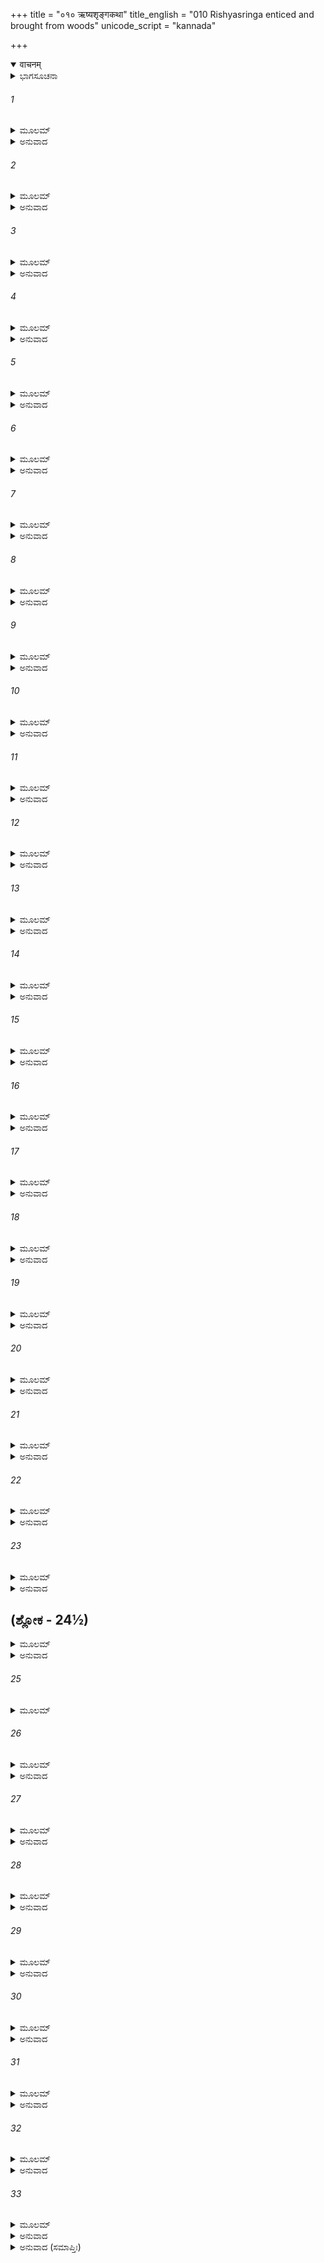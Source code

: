 +++
title = "०१० ऋष्यशृङ्गकथा"
title_english = "010 Rishyasringa enticed and brought from woods"
unicode_script = "kannada"

+++
<details open><summary>वाचनम्</summary>

<div class="audioEmbed"  caption="श्रीराम-हरिसीताराममूर्ति-घनपाठिभ्यां वचनम्" src="https://archive.org/download/Ramayana-recitation-Sriram-harisItArAmamUrti-Ghanapaati-v2/Kanda_1/Kanda_1_BK-010-Rushya_Shrunga_Kathaa.mp3"></div>
</details>



<details><summary>ಭಾಗಸೂಚನಾ</summary>

ಅಂಗದೇಶಕ್ಕೆ ಋಷ್ಯಶೃಂಗ ಬರುವುದು ಹಾಗೂ ಶಾಂತಾಳೊಡನೆ ವಿವಾಹವಾದ ಪ್ರಸಂಗವನ್ನು ವಿಸ್ತಾರವಾಗಿ ವರ್ಣಿಸುದುದು
</details>

###### 1


<details><summary>ಮೂಲಮ್</summary>

ಸುಮಂತ್ರಶ್ಚೋದಿತೋ ರಾಜ್ಞಾ ಪ್ರೋವಾಚೇದಂ ವಚಸ್ತದಾ ।  
ಯರ್ಥರ್ಷ್ಯಶೃಂಗಸ್ತ್ವಾನೀತೋ ಯೇನೋಪಾಯೇನಮಂತ್ರಿಭಿಃ ।  
ತನ್ಮೇ ನಿಗದಿತಂ ಸರ್ವಂ ಶೃಣು ಮೇ ಮಂತ್ರಿಭಿಃ ಸಹ ॥
</details>

<details><summary>ಅನುವಾದ</summary>

ರಾಜನ ಅಪ್ಪಣೆ ಪಡೆದು ಸುಮಂತ್ರನು ಹೀಗೆ ಹೇಳಲು ಪ್ರಾರಂಭಿಸಿದನು - ಮಹಾರಾಜಾ! ರೋಮಪಾದನ ಮಂತ್ರಿಗಳು ಋಷ್ಯಶೃಂಗರನ್ನು ಯಾವ ಉಪಾಯದಿಂದ ಕರೆಸಿದ್ದನು? ಅದೆಲ್ಲವನ್ನು ನಾನು ತಿಳಿಸುವೆನು. ತಾವು ಮಂತ್ರಿಗಳೊಂದಿಗೆ ನನ್ನ ಮಾತನ್ನು ಕೇಳಿರಿ.॥1॥
</details>

###### 2


<details><summary>ಮೂಲಮ್</summary>

ರೋಮಪಾದಮುವಾಚೇದಂ ಸಹಾಮಾತ್ಯಃ ಪುರೋಹಿತಃ ।  
ಉಪಾಯೋ ನಿರಪಾಯೋಽಯಮಸ್ಮಾಭಿರಭಿಚಿಂತಿತಃ ॥
</details>

<details><summary>ಅನುವಾದ</summary>

ಆಗ ಅಮಾತ್ಯರೊಂದಿಗೆ ಪುರೋಹಿತರು ರೋಮಪಾದನಲ್ಲಿ - ಮಹಾರಾಜನೇ! ನಾವು ಒಂದು ಉಪಾಯವನ್ನು ಯೋಚಿಸಿರುವೆವು. ಅದನ್ನು ಉಪಯೋಗಿಸಿದ್ದರಿಂದ ಯಾವುದೇ ವಿಘ್ನ-ಬಾಧೆ ಬರುವ ಸಂಭವವೇ ಇಲ್ಲ.॥2॥
</details>

###### 3


<details><summary>ಮೂಲಮ್</summary>

ಋಷ್ಯಶೃಂಗೋ ವನಚರಸ್ತಪಃಸ್ವಾಧ್ಯಾಯಸಂಯುತಃ ।  
ಅನಭಿಜ್ಞಸ್ತು ನಾರೀಣಾಂ ವಿಷಯಾಣಾಂಸುಖಸ್ಯ ಚ ॥
</details>

<details><summary>ಅನುವಾದ</summary>

ಋಷ್ಯಶೃಂಗ ಮುನಿಯು ಸದಾ ಕಾಡಿನಲ್ಲೇ ಇರುತ್ತಾ ತಪಸ್ಸು ಮತ್ತು ಸ್ವಾಧ್ಯಾಯದಲ್ಲೇ ತೊಡಗಿರುವವರು. ಅವರಿಗೆ ಸ್ತ್ರೀಯರ ಪರಿಚಯವೇ ಇಲ್ಲ ಮತ್ತು ವಿಷಯಸುಖದ ಅನುಭವವೇ ಇಲ್ಲ.॥3॥
</details>

###### 4


<details><summary>ಮೂಲಮ್</summary>

ಇಂದ್ರಿಯಾರ್ಥೈರಭಿಮತೈರ್ನರಚಿತ್ತಪ್ರಮಾಥಿಭಿಃ ।  
ಪುರಮಾನಾಯಯಿಷ್ಯಾಮಃ ಕ್ಷಿಪ್ರಂ ಚಾಧ್ಯವಸೀಯತಾಮ್ ॥
</details>

<details><summary>ಅನುವಾದ</summary>

ನಾವು ಮನಸ್ಸನ್ನು ಕದಡುವ ಮನೋವಾಂಛಿತ ವಿಷಯಗಳ ಪ್ರಲೋಭನೆ ತೋರಿಸಿ ಅವರನ್ನು ನಮ್ಮ ನಗರಕ್ಕೆ ಕರೆತರುವೆವು. ಆದ್ದರಿಂದ ಇದಕ್ಕಾಗಿ ಬೇಗನೇ ಪ್ರಯತ್ನಮಾಡೋಣ.॥4॥
</details>

###### 5


<details><summary>ಮೂಲಮ್</summary>

ಗಣಿಕಾಸ್ತತ್ರ ಗಚ್ಛಂತು ರೂಪವತ್ಯಃ ಸ್ವಲಂಕೃತಾಃ ।  
ಪ್ರಲೋಭ್ಯವಿವಿಧೋಪಾಯೈರಾನೆಷ್ಯಂತೀಹ ಸತ್ಕೃತಾಃ ॥
</details>

<details><summary>ಅನುವಾದ</summary>

ಸುಂದರ ಆಭೂಷಣಗಳಿಂದ ಅಲಂಕೃತರಾದ ಮನೋಹರ ರೂಪವುಳ್ಳ ವೇಶ್ಯೆಯರು ಅಲ್ಲಿಗೆ ಹೋದರೆ, ಅವರು ಬಗೆ ಬಗೆಯ ಉಪಾಯಗಳಿಂದ ಅವರನ್ನು ಮರುಳುಗೊಳಿಸಿ ನಗರಕ್ಕೆ ಕರೆತರುವರು. ಆದ್ದರಿಂದ ಅವರನ್ನು ಸತ್ಕಾರಪೂರ್ವಕ ಕಳಿಸು.॥5॥
</details>

###### 6


<details><summary>ಮೂಲಮ್</summary>

ಶ್ರುತ್ವಾ ತಥೇತಿ ರಾಜಾ ಚ ಪ್ರತ್ಯುವಾಚ ಪುರೋಹಿತಮ್ ।  
ಪುರೋಹಿತೋ ಮಂತ್ರಿಣಶ್ಚ ತದಾಚಕ್ರುಶ್ಚ ತೇ ತಥಾ ।।
</details>

<details><summary>ಅನುವಾದ</summary>

ಇದನ್ನು ಕೇಳಿ ರಾಜನು ಪುರೋಹಿತರಲ್ಲಿ - ‘ಬಹಳ ಒಳ್ಳೆಯದು ನೀವು ಹಾಗೆಯೇ ಮಾಡಿರಿ’ ಎಂದು ಹೇಳಿದನು. ಅಪ್ಪಣೆ ಪಡೆದು ಪುರೋಹಿತರು ಮತ್ತು ಮಂತ್ರಿಗಳು ಹಾಗೆಯೇ ವ್ಯವಸ್ಥೆ ಮಾಡಿದರು.॥6॥
</details>

###### 7


<details><summary>ಮೂಲಮ್</summary>

ವಾರಮುಖ್ಯಾಸ್ತು ತಚ್ಛ್ರುತ್ವಾ ವನಂ ಪ್ರವಿವಿಶುರ್ಮಹತ್ ।  
ಆಶ್ರಮಸ್ಯಾವಿದೂರೇಽಸ್ಮಿನ್ ಯತ್ನಂ ಕುರ್ವಂತಿ ದರ್ಶನೇ ॥
</details>

<details><summary>ಅನುವಾದ</summary>

ಆಗ ನಗರದ ಮುಖ್ಯ-ಮುಖ್ಯ ವೇಶ್ಯೆಯರು ರಾಜನ ಆದೇಶ ಪಡೆದು ಆ ವನಕ್ಕೆ ತೆರಳಿದರು. ಅಲ್ಲಿ ಮುನಿಯ ಆಶ್ರಮದ ಸ್ವಲ್ಪ ದೂರದಲ್ಲಿ ತಂಗಿದ್ದು, ಅವರ ದರ್ಶನಕ್ಕಾಗಿ ಪ್ರಯತ್ನಿಸತೊಡಗಿದರು.॥7॥
</details>

###### 8


<details><summary>ಮೂಲಮ್</summary>

ಋಷೆಃ ಪುತ್ರಸ್ಯ ಧೀರಸ್ಯ ನಿತ್ಯಮಾಶ್ರಮವಾಸಿನಃ ।  
ಪಿತುಃ ಸ ನಿತ್ಯಸಂತುಷ್ಟೋ ನಾತಿಚಕ್ರಾಮ ಚಾಶ್ರಮಾತ್ ॥
</details>

<details><summary>ಅನುವಾದ</summary>

ಮುನಿಕುಮಾರ ಋಷ್ಯಶೃಂಗರು ಬಹಳ ಧೀರ ಸ್ವಭಾವದವರಾಗಿದ್ದು, ಸದಾ ಆಶ್ರಮದಲ್ಲೇ ಇರುತ್ತಿದ್ದರು. ಅವರಿಗೆ ಯಾವಾಗಲೂ ತನ್ನ ತಂದೆಯ ಬಳಿ ಇರುವುದರಲ್ಲೇ ಹೆಚ್ಚು ಸುಖ ಸಿಗುತ್ತಿತ್ತು. ಆದ್ದರಿಂದ ಅವರು ಆಶ್ರಮದ ಹೊರಗೇ ಬರುತ್ತಿರಲಿಲ್ಲ.॥8॥
</details>

###### 9


<details><summary>ಮೂಲಮ್</summary>

ನ ತೇನ ಜನ್ಮಪ್ರಭೃತಿ ದೃಷ್ಟಪೂರ್ವಂ ತಪಸ್ವಿನಾ ।  
ಸ್ತ್ರೀ ವಾ ಪುಮಾನ್ ವಾ ಯಚ್ಚಾನ್ಯತ್ಸತ್ವಂ ನಗರರಾಷ್ಟ್ರಜಮ್ ॥
</details>

<details><summary>ಅನುವಾದ</summary>

ಆ ತಪಸ್ವೀ ಋಷಿಕುಮಾರನು ಹುಟ್ಟಿದಂದಿನಿಂದ ಇಂದಿನವರೆಗೆ ಯಾವುದೇ ಸ್ತ್ರೀಯನ್ನು ನೋಡಿರಲಿಲ್ಲ ಹಾಗೂ ತಂದೆಯಲ್ಲದೆ ಬೇರೆ ಪುರುಷನನ್ನು ನೋಡಿರಲಿಲ್ಲ. ನಗರದಲ್ಲಿ ಅಥವಾ ಹಳ್ಳಿಗಳಲ್ಲಿ ವಾಸಿಸುವ ಬೇರೆ-ಬೇರೆ ಪ್ರಾಣಿಗಳನ್ನೂ ಸಹ ನೋಡಿರಲಿಲ್ಲ.॥9॥
</details>

###### 10


<details><summary>ಮೂಲಮ್</summary>

ತತಃ ಕದಾಚಿತ್ ತಂ ದೇಶಮಾಜಗಾಮ ಯದೃಚ್ಛಯಾ ।  
ವಿಭಾಂಡಕಸುತಸ್ತತ್ರ ತಾಶ್ಚಾಪಶ್ಯದ್ ವರಾಂಗನಾಃ ॥
</details>

<details><summary>ಅನುವಾದ</summary>

ಅನಂತರ ಒಂದು ದಿನ ವಿಭಾಂಡಕ ಕುಮಾರ ಋಷ್ಯಶೃಂಗನು ಅಕಸ್ಮಾತ್ ತಿರುಗಾಡುತ್ತಾ ವೇಶ್ಯೆಯರು ತಂಗಿದ್ದ ಸ್ಥಾನಕ್ಕೆ ಬಂದನು. ಅಲ್ಲಿ ಅವನು ಆ ಸುಂದರ ವನಿತೆಯರನ್ನು ನೋಡಿದನು.॥10॥
</details>

###### 11


<details><summary>ಮೂಲಮ್</summary>

ತಾಶ್ಚಿತ್ರವೇಷಾಃ ಪ್ರಮದಾ ಗಾಯಂತ್ಯೋ ಮಧುರಸ್ವರಮ್ ।  
ಋಷಿಪುತ್ರಮುಪಾಗಮ್ಯ ಸರ್ವಾ ವಚನಮಬ್ರುವನ್ ॥
</details>

<details><summary>ಅನುವಾದ</summary>

ಆ ಪ್ರಮದೆಯರ ವೇಷ-ಭೂಷಣಗಳು ಸುಂದರ ಮತ್ತು ಅದ್ಭುತವಾಗಿತ್ತು. ಅವರು ಮಧುರವಾಗಿ ಹಾಡುತ್ತಿದ್ದರು. ಅಲ್ಲಿಗೆ ಬಂದ ಋಷಿಕುಮಾರನನ್ನು ನೋಡಿ ಅವರೆಲ್ಲರೂ ಅವನ ಬಳಿಗೆ ಬಂದು ಸುತ್ತುವರೆದು ನಿಂತು ಹೀಗೆ ಕೇಳತೊಡಗಿದರು.॥11॥
</details>

###### 12


<details><summary>ಮೂಲಮ್</summary>

ಕಸ್ತ್ವಂ ಕಿಂ ವರ್ತಸೇ ಬ್ರಹ್ಮನ್ ಜ್ಞಾತುಮಿಚ್ಛಾಮಹೇ ವಯಮ್ ।  
ಏಕಸ್ತ್ವಂ ವಿಜನೇ ದೂರೇ ವನೇ ಚರಸಿ ಶಂಸ ನಃ ॥
</details>

<details><summary>ಅನುವಾದ</summary>

ವಿಪ್ರೋತ್ತಮನೇ! ನೀನು ಯಾರು? ಏನು ಮಾಡುತ್ತಿರುವೇ? ಈ ನಿರ್ಜನ ವನದಲ್ಲಿ ಆಶ್ರಮದಿಂದ ಹೊರಗೆ ಇಷ್ಟು ದೂರ ಬಂದು ಒಬ್ಬನೇ ಏನು ವಿಚಾರ ಮಾಡುತ್ತಿರುವೆ? ಇದನ್ನು ನಮಗೆ ಹೇಳು. ನಾವು ಇದನ್ನು ತಿಳಿಯಲು ಬಯಸುತ್ತಿರುವೆವು.॥12॥
</details>

###### 13


<details><summary>ಮೂಲಮ್</summary>

ಅದೃಷ್ಟರೂಪಾಸ್ತಾಸ್ತೇನ ಕಾಮ್ಯರೂಪಾ ವನೇ ಸ್ತ್ರಿಯಃ ।  
ಹಾರ್ದಾತ್ತಸ್ಯ ಮತಿರ್ಜಾತಾ ಆಖ್ಯಾತುಂ ಪಿತರಂ ಸ್ವಕಮ್ ॥
</details>

<details><summary>ಅನುವಾದ</summary>

ಋಷ್ಯಶೃಂಗನು ಕಾಡಿನಲ್ಲಿ ಎಂದೂ ಸ್ತ್ರೀಯನ್ನು ನೋಡಿರಲಿಲ್ಲ. ಆ ಸ್ತ್ರೀಯರು ಅತ್ಯಂತ ಕಮನೀಯ ರೂಪವತಿಯರಾಗಿದ್ದರು. ಆದ್ದರಿಂದ ಅವರನ್ನು ನೋಡಿ ಅವನ ಮನಸ್ಸಿನಲ್ಲಿ ಸ್ನೇಹ ಉಂಟಾಯಿತು. ಆದ್ದರಿಂದ ಅವನು ತನ್ನ ಮತ್ತು ತಂದೆಯ ಪರಿಚಯ ಮಾಡಿಸಲು ವಿಚಾರ ಮಾಡಿದನು.॥13॥
</details>

###### 14


<details><summary>ಮೂಲಮ್</summary>

ಪಿತಾ ವಿಭಾಂಡಕೋಽಸ್ಮಾಕಂ ತಸ್ಯಾಹಂ ಸುತ ಔರಸಃ ।  
ಋಷ್ಯಶೃಂಗ ಇತಿ ಖ್ಯಾತಂ ನಾಮಕರ್ಮ ಚ ಮೇ ಭುವಿ ॥
</details>

<details><summary>ಅನುವಾದ</summary>

ಅವನು ಹೇಳುತ್ತಾನೆ - ನನ್ನ ತಂದೆ ವಿಭಾಂಡಕ ಮುನಿಗಳು. ನಾನು ಅವರ ಔರಸ ಪುತ್ರನು. ನನ್ನ ಹೆಸರು ಋಷ್ಯಶೃಂಗ. ನನ್ನ ನಿತ್ಯ ನೈಮಿತ್ತಿಕ ತಪಸ್ಸು ಇತ್ಯಾದಿ ಕರ್ಮಗಳು ಈ ವನದಲ್ಲೇ ನಡೆಯುತ್ತಿವೆ.॥14॥
</details>

###### 15


<details><summary>ಮೂಲಮ್</summary>

ಇಹಾಶ್ರಮಪದೋಽಸ್ಮಾಕಂ ಸಮೀಪೇ ಶುಭದರ್ಶನಾಃ  
ಕರಿಷ್ಯೇ ವೋಽತ್ರ ಪೂಜಾಂ ವೈ ಸರ್ವೇಷಾಂ ವಿಧಿಪೂರ್ವಕಮ್ ॥
</details>

<details><summary>ಅನುವಾದ</summary>

ಇಲ್ಲಿ ಸನಿಹದಲ್ಲೇ ನನ್ನ ಆಶ್ರಮವಿದೆ. ನೀವು ನೋಡಲು ಪರಮ ಸುಂದರರಾಗಿದ್ದೀರಿ. ನೀವು ನನ್ನ ಆಶ್ರಮಕ್ಕೆ ನಡೆಯಿರಿ. ಅಲ್ಲಿ ನಾನು ನಿಮ್ಮೆಲ್ಲರನ್ನು ವಿಧಿವತ್ತಾಗಿ ಪೂಜಿಸುವೆನು.॥15॥
</details>

###### 16


<details><summary>ಮೂಲಮ್</summary>

ಋಷಿಪುತ್ರವಚಃ ಶ್ರುತ್ವಾ ಸರ್ವಾಸಾಂ ಮತಿರಾಸ ವೈ।  
ತದಾಶ್ರಮಪದಂ ದ್ರಷ್ಟುಂಜಗ್ಮುಃ ಸರ್ವಾಸ್ತತೋಽಂಗನಾಃ ॥
</details>

<details><summary>ಅನುವಾದ</summary>

ಋಷಿಕುಮಾರನ ಮಾತನ್ನು ಕೇಳಿ ಅವರೆಲ್ಲರೂ ಒಪ್ಪಿಕೊಂಡರು ಮತ್ತೆ ಆ ಎಲ್ಲ ಸುಂದರಿಯರು ಅವನ ಆಶ್ರಮವನ್ನು ನೋಡಲು ಹೊರಟರು.॥16॥
</details>

###### 17


<details><summary>ಮೂಲಮ್</summary>

ಗತಾನಾಂ ತು ತತಃ ಪೂಜಾಮೃಷಿ ಪುತ್ರಶ್ಚಕಾರ ಹ ।  
ಇದಮರ್ಘ್ಯಮಿದಂ ಪಾದ್ಯಮಿದಂ ಮೂಲಂ ಫಲಂ ಚ ನಃ ॥
</details>

<details><summary>ಅನುವಾದ</summary>

ಅಲ್ಲಿಗೆ ಹೋದ ಮೇಲೆ ಋಷಿಕುಮಾರರು ಇದೋ ಅರ್ಘ್ಯ, ಇದೋ ಪಾದ್ಯ, ಇದು ಭೋಜನಕ್ಕಾಗಿ ಫಲ-ಮೂಲಗಳು ಸಿದ್ಧವಾಗಿವೆ, ಎಂದು ಹೇಳುತ್ತಾ ಅವರೆಲ್ಲರನ್ನು ವಿಧಿವತ್ತಾಗಿ ಪೂಜಿಸಿದನು.॥17॥
</details>

###### 18


<details><summary>ಮೂಲಮ್</summary>

ಪ್ರತಿಗೃಹ್ಯ ತು ತಾಂ ಪೂಜಾಂ ಸರ್ವಾ ಏವಸಮುತ್ಸುಕಾಃ ।  
ಋಷೇರ್ಭೀತಾಶ್ಚ ಶೀಘ್ರಂ ತು ಗಮನಾಯ ಮತಿಂ ದಧುಃ ॥
</details>

<details><summary>ಅನುವಾದ</summary>

ಋಷಿಕುಮಾರನ ಪೂಜೆಯನ್ನು ಸ್ವೀಕರಿಸಿ ಅವರೆಲ್ಲರೂ ಹೊರಟುಹೋಗಲು ಉತ್ಸುಕರಾದರು. ಅವರಿಗೆ ವಿಭಾಂಡಕ ಮುನಿಯ ಭಯವಿತ್ತು. ಅದಕ್ಕಾಗಿ ಅವರು ಶೀಘ್ರವಾಗಿ ಅಲ್ಲಿಂದ ಹೋಗಲು ವಿಚಾರ ಮಾಡಿದರು.॥18॥
</details>

###### 19


<details><summary>ಮೂಲಮ್</summary>

ಅಸ್ಮಾಕಮಪಿ ಮುಖ್ಯಾನಿ ಫಲಾನೀಮಾನಿ ಹೇ ದ್ವಿಜ ।  
ಗೃಹಾಣ ವಿಪ್ರ ಭದ್ರಂ ತೇ ಭಕ್ಷಯಸ್ವ ಚ ಮಾ ಚಿರಮ್ ॥
</details>

<details><summary>ಅನುವಾದ</summary>

ಅವರು ಹೇಳಿದರು - ವಿಪ್ರರೇ! ನಮ್ಮ ಬಳಿಯೂ ಇಂತಹ ಉತ್ತಮೋತ್ತಮ ಫಲಗಳಿವೆ. ಇವನ್ನು ಸ್ವೀಕರಿಸಿರಿ. ನಿಮ್ಮ ಕಲ್ಯಾಣವಾಗಲೀ ಈ ಫಲಗಳನ್ನು ಬೇಗನೇ ತಿಂದುಬಿಡಿ, ತಡಮಾಡಬೇಡಿ.॥19॥
</details>

###### 20


<details><summary>ಮೂಲಮ್</summary>

ತತಸ್ತಾಸ್ತಂ ಸಮಾಲಿಂಗ್ಯ ಸರ್ವಾ ಹರ್ಷಸಮಿನ್ವಿತಾಃ ।  
ಮೋದಕಾನ್ಪ್ರದದುಸ್ತಸ್ಮೈ ಭಕ್ಷ್ಯಾಂಶ್ಚ ವಿವಿಧಾನ್ ಶುಭಾನ್ ॥
</details>

<details><summary>ಅನುವಾದ</summary>

ಹೀಗೆ ಹೇಳಿ ಅವರೆಲ್ಲರೂ ಹರ್ಷಗೊಂಡು ಋಷಿಯನ್ನು ಆಲಿಂಗಿಸಿ, ಅವರಿಗೆ ತಿನ್ನಲು ಯೋಗ್ಯವಾದ ಬಗೆಬಗೆಯ ಒಳ್ಳೆಯ ಪದಾರ್ಥ ಹಾಗೂ ಬಹಳಷ್ಟು ಸಿಹಿ ತಿನಿಸುಗಳನ್ನು ನೀಡಿದರು.॥20॥
</details>

###### 21


<details><summary>ಮೂಲಮ್</summary>

ತಾನಿ ಚಾಸ್ವಾದ್ಯ ತೇಜಸ್ವೀ ಫಲಾನೀತಿ ಸ್ಮಮನ್ಯತೇ ।  
ಅನಾಸ್ವಾದಿತಪೂರ್ವಾಣಿ ವನೇ ನಿತ್ಯನಿವಾಸಿನಾಮ್ ॥
</details>

<details><summary>ಅನುವಾದ</summary>

ಅವನ್ನು ಸವಿಯುತ್ತಾ ತೇಜಸ್ವೀ ಋಷಿಯು ಇವುಗಳೂ ಫಲಗಳೆಂದೇ ತಿಳಿದನು, ಏಕೆಂದರೆ ಇದಕ್ಕಿಂತ ಮೊದಲು ಎಂದೂ ಅವನು ಅಂತಹ ಪದಾರ್ಥಗಳನ್ನು ತಿಂದಿರಲಿಲ್ಲ. ಸದಾ ವನದಲ್ಲೇ ಇರುವವರಿಗೆ ಇಂತಹ ವಸ್ತುಗಳ ರುಚಿ ಸವಿಯುವ ಅವಕಾಶವಾದರೂ ಎಲ್ಲಿ ತಾನೇ ಇರುವುದು.॥21॥
</details>

###### 22


<details><summary>ಮೂಲಮ್</summary>

ಆಪೃಚ್ಛ್ಯ ಚ ತದಾ ವಿಪ್ರಂ ವ್ರತಚರ್ಯಾಂ ನಿವೇದ್ಯ ಚ ।  
ಗಚ್ಛಂತಿ ಸ್ಮಾಪದೇಶಾತ್ತಾ ಭೀತಾಸ್ತಸ್ಯ ಪಿತುಃ ಸ್ತ್ರಿಯಃ ॥
</details>

<details><summary>ಅನುವಾದ</summary>

ಅನಂತರ ವಿಭಾಂಡಕ ಮುನಿಯ ಭಯದಿಂದ ಆ ಸ್ತ್ರೀಯರು ವ್ರತ ಮತ್ತು ಅನುಷ್ಠಾನದ ಮಾತನ್ನು ಹೇಳಿ ಬ್ರಾಹ್ಮಣ ಕುಮಾರನಲ್ಲಿ ಆ ನೆಪವನ್ನೊಡ್ಡಿ ಅಲ್ಲಿಂದ ಹೊರಟುಹೋದರು.॥22॥
</details>

###### 23


<details><summary>ಮೂಲಮ್</summary>

ಗತಾಸು ತಾಸು ಸರ್ವಾಸು ಕಾಶ್ಯಪಸ್ಯಾತ್ಮಜೋ ದ್ವಿಜಃ ।  
ಅಸ್ವಸ್ಥಹೃದಯಶ್ಚಾಸೀದ್ ದುಃಖಾಚ್ಚ ಪರಿವರ್ತತೇ ॥
</details>

<details><summary>ಅನುವಾದ</summary>

ಅವರೆಲ್ಲರೂ ಹೊರಟು ಹೋದ ಬಳಿಕ ಕಾಶ್ಯಪ ಕುಮಾರ ಋಷ್ಯಶೃಂಗನು ಮನಸ್ಸಿನಲ್ಲಿ ವ್ಯಾಕುಲಗೊಂಡನು ಮತ್ತು ಬಹಳ ದುಃಖದಿಂದ ಅತ್ತ-ಇತ್ತ ಅಲೆಯತೊಡಗಿದನು.॥23॥
</details>

## (ಶ್ಲೋಕ - 24½)


<details><summary>ಮೂಲಮ್</summary>

ತತೋಽಪರೇದ್ಯುಸ್ತಂ ದೇಶಮಾಜಗಾಮ ಸ ವೀರ್ಯವಾನ್ ।  
ವಿಭಾಂಡಕಸುತಃ ಶ್ರೀಮಾನ್ ಮನಸಾಚಿಂತಯನ್ಮುಹುಃ ॥  
ಮನೋಜ್ಞಾ ಯತ್ರತಾ ದೃಷ್ಟಾ ವಾರಮುಖ್ಯಾಃ ಸ್ವಲಂಕೃತಾಃ ।
</details>

<details><summary>ಅನುವಾದ</summary>

ಅನಂತರ ಮರುದಿನ ಪುನಃ ಮನಸ್ಸಿನಲ್ಲಿ ಅವರನ್ನೇ ಚಿಂತಿಸುತ್ತಾ ಶಕ್ತಿಶಾಲಿ ವಿಭಾಂಡಕ ಕುಮಾರ ಋಷ್ಯಶೃಂಗನು ಹಿಂದಿನ ದಿನ ವಸ್ತ್ರಾಭರಣ ಭೂಷಣಗಳಿಂದ ಅಲಂಕೃತರಾದ ಆ ಸುಂದರ ರೂಪವುಳ್ಳ ವೇಶ್ಯೆಯರನ್ನು ನೋಡಿದಲ್ಲಿಗೆ ಹೋದನು.॥24½॥
</details>

###### 25


<details><summary>ಮೂಲಮ್</summary>

ದೃಷ್ಟೈವ ಚ ತತೋ ವಿಪ್ರಮಾಯಾಂತಂ ಹೃಷ್ಟಮಾನಸಾಃ ॥
</details>

###### 26


<details><summary>ಮೂಲಮ್</summary>

ಉಪಸೃತ್ಯ ತತಃ ಸರ್ವಾಸ್ತಾಸ್ತಮೂಚುರಿದಂ ವಚಃ ।  
ಏಹ್ಯಾಶ್ರಮಪದಂ ಸೌಮ್ಯ ಅಸ್ಮಾಕಮಿತಿ ಚಾಬ್ರುವನ್ ॥
</details>

<details><summary>ಅನುವಾದ</summary>

ಬ್ರಾಹ್ಮಣ ಋಷ್ಯಶೃಂಗನು ಬಂದಿರುವುದನ್ನು ನೋಡಿ ಕೂಡಲೇ ಆ ವೇಶ್ಯೆಯರ ಮನಸ್ಸು ಹರ್ಷಗೊಂಡಿತು. ಅವರೆಲ್ಲರೂ ಅವನ ಬಳಿಗೆ ಹೋಗಿ ಅವನಲ್ಲಿ ಸೌಮ್ಯ! ಬನ್ನಿ, ಇಂದು ನಮ್ಮ ಆಶ್ರಮಕ್ಕೆ ನಡೆಯಿರಿ ಎಂದು ಹೇಳಿದರು.॥25-26॥
</details>

###### 27


<details><summary>ಮೂಲಮ್</summary>

ಚಿತ್ರಾಣ್ಯತ್ರ ಬಹೂನಿ ಸ್ಯುರ್ಮೂಲಾನಿ ಚ ಫಲಾನಿ ಚ ।  
ತತ್ರಾಪ್ಯೇಷ ವಿಶೇಷೇಣ ವಿಧಿರ್ಹಿ ಭವಿತಾ ಧ್ರುವಮ್ ॥
</details>

<details><summary>ಅನುವಾದ</summary>

ಇಲ್ಲಿ ನಾನಾ ವಿಧದ ಫಲ-ಮೂಲ ಬಹಳ ಸಿಗುತ್ತಿದ್ದರೂ, ಅಲ್ಲಿಯೂ ನಿಶ್ಚಯವಾಗಿ ವಿಶೇಷ ರೂಪದಿಂದ ಸಿಗಬಲ್ಲದು. ನಡೆಯಿರಿ ಎಂದು ಹೇಳಿದರು.॥27॥
</details>

###### 28


<details><summary>ಮೂಲಮ್</summary>

ಶ್ರುತ್ವಾ ತು ವಚನಂ ತಾಸಾಂ ಸರ್ವಾಸಾಂ ಹೃದಯಂಗಮಮ್ ।  
ಗಮನಾಯ ಮತಿಂ ಚಕ್ರೇತಂ ಚ ನಿನ್ಯುಸ್ತಥಾ ಸ್ತ್ರಿಯಃ ॥
</details>

<details><summary>ಅನುವಾದ</summary>

ಅವರೆಲ್ಲರ ಮನೋಹರ ಮಾತನ್ನು ಕೇಳಿ ಋಷ್ಯಶೃಂಗನು ಅವರೊಂದಿಗೆ ಹೊರಡಲು ಸಿದ್ಧನಾದನು. ಆ ಸ್ತ್ರೀಯರೆಲ್ಲ ಅವನನ್ನು ಅಂಗದೇಶಕ್ಕೆ ಕರೆದುಕೊಂಡು ಹೋದರು.॥28॥
</details>

###### 29


<details><summary>ಮೂಲಮ್</summary>

ತತ್ರ ಚಾನೀಯಮಾನೇ ತು ವಿಪ್ರೇ ತಸ್ಮಿನ್ಮಹಾತ್ಮನಿ ।  
ವವರ್ಷ ಸಹಸಾ ದೇವೋ ಜಗತ್ ಪ್ರಹ್ಲಾದಯಂಸ್ತದಾ ॥
</details>

<details><summary>ಅನುವಾದ</summary>

ಆ ಮಹಾತ್ಮ ಬ್ರಾಹ್ಮಣನು ಅಂಗದೇಶಕ್ಕೆ ಬರುತ್ತಲೇ ಇಂದ್ರನು ಸಮಸ್ತ ಜಗತ್ತನ್ನು ಸಂತೋಷಗೊಳಿಸುತ್ತಾ ಕೂಡಲೇ ಮಳೆಗರೆಯಲು ಪ್ರಾರಂಭಿಸಿದನು.॥29॥
</details>

###### 30


<details><summary>ಮೂಲಮ್</summary>

ವರ್ಷೇಣೈವಾಗತಂ ವಿಪ್ರಂ ತಾಪಸಂ ಸ ನರಾಧಿಪಃ ।  
ಪ್ರತ್ಯುದ್ಗಮ್ಯ ಮುನಿಂ ಪ್ರಹ್ವಃ ಶಿರಸಾ ಚ ಮಹೀಂ ಗತಃ ॥
</details>

<details><summary>ಅನುವಾದ</summary>

ಮಳೆಯನ್ನು ನೋಡಿ ಆ ತಪಸ್ವೀ ಬ್ರಾಹ್ಮಣಕುಮಾರನು ಬಂದಿರಬೇಕು ಎಂದು ರಾಜನು ಅನುಮಾನಪಟ್ಟನು ಮತ್ತೆ ಬಹಳ ವಿನಯದಿಂದ ರಾಜನು ಅವರನ್ನು ಸ್ವಾಗತಿಸಿ, ಕಾಲುಮುಟ್ಟಿ ಸಾಷ್ಟಾಂಗ ನಮಸ್ಕಾರ ಮಾಡಿದನು.॥30॥
</details>

###### 31


<details><summary>ಮೂಲಮ್</summary>

ಅರ್ಘ್ಯಂ ಚ ಪ್ರದದೌ ತಸ್ಮೈ ನ್ಯಾಯತಃ ಸುಸಮಾಹಿತಃ ।  
ವವ್ರೇ ಪ್ರಸಾದಂ ವಿಪ್ರೇಂದ್ರಾನ್ಮಾ ವಿಪ್ರಂ ಮನ್ಯುರಾವಿಶೇತ್ ॥
</details>

<details><summary>ಅನುವಾದ</summary>

ಮತ್ತೆ ಸಂತುಷ್ಟನಾದ ರೋಮಪಾದನು ಋಷಿಗೆ ಅರ್ಘ್ಯ-ಪಾದ್ಯಾದಿಗಳನ್ನು ನಿವೇದಿಸಿ ಆ ವಿಪ್ರಶಿರೋಮಣಿಯಲ್ಲಿ ‘ಸ್ವಾಮಿ! ತಮ್ಮ ಮತ್ತು ತಮ್ಮ ಪಿತನ ಕೃಪಾಪ್ರಸಾದ ನನಗೆ ಸಿಗಲಿ’ ಎಂದು ವರವನ್ನು ಬೇಡಿದನು. ಎಲ್ಲಾದರೂ ಕಪಟ ಪೂರ್ವಕ ಇಲ್ಲಿಗೆ ಕರೆದುತಂದ ರಹಸ್ಯವನ್ನು ತಿಳಿದಾಗ ವಿಪ್ರವರ ಋಷ್ಯಶೃಂಗ ಅಥವಾ ವಿಭಾಂಡಕ ಮುನಿಯ ಮನಸ್ಸಿನಲ್ಲಿ ನನ್ನ ಕುರಿತು ಕ್ರೋಧ ಉಂಟಾಗದಿರಲೆಂದು ಹೀಗೆ ಮಾಡಿದನು.॥31॥
</details>

###### 32


<details><summary>ಮೂಲಮ್</summary>

ಅಂತಃಪುರಂ ಪ್ರವಿಶ್ಯಾಸ್ಮೈ ಕನ್ಯಾಂ ದತ್ವಾ ಯಥಾವಿಧಿ ।  
ಶಾಂತಾಂ ಶಾಂತೇನ ಮನಸಾ ರಾಜಾ ಹರ್ಷಮವಾಪ ಸಃ ॥
</details>

<details><summary>ಅನುವಾದ</summary>

ಅನಂತರ ಋಷ್ಯಶೃಂಗರನ್ನು ಅಂತಃಪುರಕ್ಕೆ ಕರೆದುಕೊಂಡು ಹೋಗಿ ರಾಜನು ಶಾಂತಚಿತ್ತದಿಂದ ಶಾಂತಾಳನ್ನು ಅವರೊಂದಿಗೆ ವಿಧಿವತ್ತಾಗಿ ಮದುವೆ ಮಾಡಿಕೊಟ್ಟನು.॥32॥
</details>

###### 33


<details><summary>ಮೂಲಮ್</summary>

ಏವಂ ಸ ನ್ಯವಸತ್ತತ್ರ ಸರ್ವಕಾಮೈಃ ಸುಪೂಜಿತಃ ।  
ಋಷ್ಯಶೃಂಗೋ ಮಹಾತೇಜಾಃ ಶಾಂತಯಾ ಸಹ ಭಾರ್ಯಯಾ ॥
</details>

<details><summary>ಅನುವಾದ</summary>

ಹೀಗೆ ಮಹಾತೇಜಸ್ವಿ ಋಷ್ಯಶೃಂಗನು ರಾಜನಿಂದ ಪೂಜಿತನಾಗಿ ಸಮಸ್ತ ಮನೋವಾಂಛಿತ ಭೋಗಗಳನ್ನು ಪಡೆದು ತನ್ನ ಧರ್ಮಪತ್ನೀ ಶಾಂತಾಳೊಂದಿಗೆ ಅಲ್ಲೇ ಇರಲು ತೊಡಗಿದನು.॥33॥
</details>

<details><summary>ಅನುವಾದ (ಸಮಾಪ್ತಿಃ)</summary>

ವಾಲ್ಮೀಕಿ ವಿರಚಿತ ಆರ್ಷ ರಾಮಾಯಣ ಆದಿಕಾವ್ಯದ ಬಾಲಕಾಂಡದಲ್ಲಿ ಹತ್ತನೆಯ ಸರ್ಗ ಪೂರ್ಣವಾಯಿತು. ॥10॥
</details>
